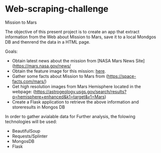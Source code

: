 # Web-scraping-challenge

Mission to Mars

The objective of this present project is to create an app that extract information from the Web about Mission to Mars, save it to a local Mondgos DB and thenrend the data in a HTML page.

Goals:
- Obtain latest news about the mission from  [NASA Mars News Site](https://mars.nasa.gov/news/
- Obtain the feature image for this mission: [here](https://www.jpl.nasa.gov/spaceimages/?search=&category=Mars).
- Gather some facts about Mission to Mars from (https://space-facts.com/mars/)
- Get high resolution images from Mars Hemisphere located in the webpage: (https://astrogeology.usgs.gov/search/results?q=hemisphere+enhanced&k1=target&v1=Mars)
- Create a Flask application to retrieve the above information and storeresults in Mongos DB


In order to gather avialable data for Further analysis, the folowing technologies will be used:

- BeautifulSoup
- Requests/Splinter
- MongosDB
- Flask


